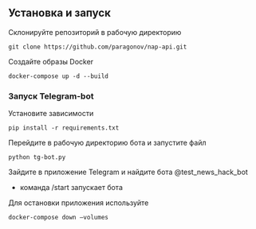 ## Установка и запуск
Склонируйте репозиторий в рабочую директорию
 
 `git clone https://github.com/paragonov/nap-api.git`
 
Создайте образы Docker

`docker-compose up -d --build`

### Запуск Telegram-bot

Установите зависимости

`pip install -r requirements.txt`

Перейдите в рабочую директорию бота и запустите файл

`python tg-bot.py`

Зайдите в приложение Telegram и найдите бота @test_news_hack_bot
- команда /start запускает бота

Для остановки приложения используйте

`docker-compose down —volumes`
